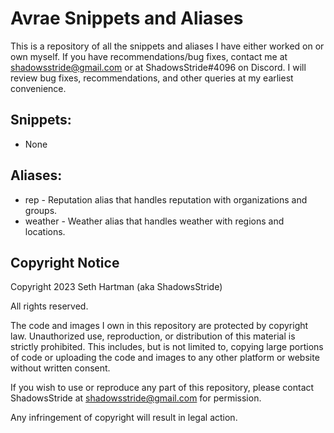 # Avrae Snippets and Aliases

This is a repository of all the snippets and aliases I have either worked on or own myself. If you have recommendations/bug fixes, contact me at shadowsstride@gmail.com or at ShadowsStride#4096 on Discord. I will review bug fixes, recommendations, and other queries at my earliest convenience.

## Snippets:
- None

## Aliases:
- rep - Reputation alias that handles reputation with organizations and groups.
- weather - Weather alias that handles weather with regions and locations.

## Copyright Notice

Copyright 2023 Seth Hartman (aka ShadowsStride)

All rights reserved.

The code and images I own in this repository are protected by copyright law. Unauthorized use, reproduction, or distribution of this material is strictly prohibited. This includes, but is not limited to, copying large portions of code or uploading the code and images to any other platform or website without written consent.

If you wish to use or reproduce any part of this repository, please contact ShadowsStride at shadowsstride@gmail.com for permission.

Any infringement of copyright will result in legal action.